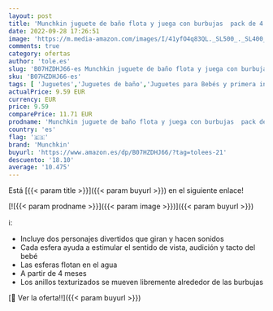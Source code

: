 ```yaml
---
layout: post
title: 'Munchkin juguete de baño flota y juega con burbujas  pack de 4'
date: 2022-09-28 17:26:51
image: 'https://m.media-amazon.com/images/I/41yfO4q83QL._SL500_._SL400_.jpg'
comments: true
category: ofertas
author: 'tole.es'
slug: 'B07HZDHJ66-es Munchkin juguete de baño flota y juega con burbujas pack de 4'
sku: 'B07HZDHJ66-es'
tags: [ 'Juguetes','Juguetes de baño','Juguetes para Bebés y primera infancia','Juguetes y juegos','munchkin','🇪🇸', ]
actualPrice: 9.59 EUR
currency: EUR
price: 9.59
comparePrice: 11.71 EUR
prodname: 'Munchkin juguete de baño flota y juega con burbujas  pack de 4'
country: 'es'
flag: '🇪🇸'
brand: 'Munchkin'
buyurl: 'https://www.amazon.es/dp/B07HZDHJ66/?tag=tolees-21'
descuento: '18.10'
average: '10.475'
---
```


Está [{{< param title >}}]({{< param buyurl >}}) en el siguiente enlace!

[![{{< param prodname >}}]({{< param image >}})]({{< param buyurl >}})

ℹ️:

- Incluye dos personajes divertidos que giran y hacen sonidos
- Cada esfera ayuda a estimular el sentido de vista, audición y tacto del bebé
- Las esferas flotan en el agua
- A partir de 4 meses
- Los anillos texturizados se mueven libremente alrededor de las burbujas

[🛒 Ver la oferta!!]({{< param buyurl >}})
